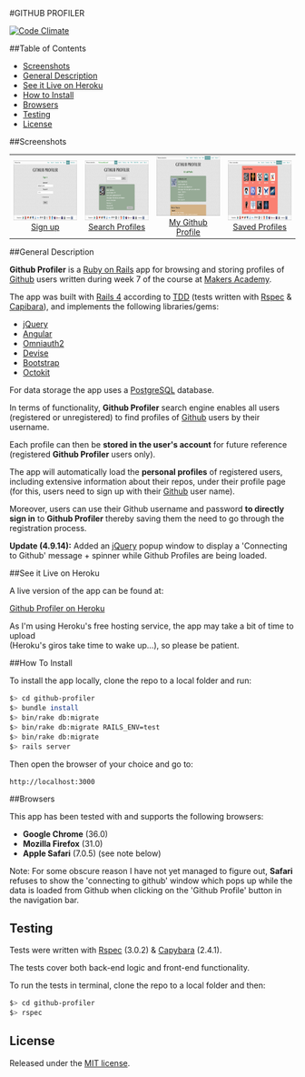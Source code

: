 #GITHUB PROFILER 

[![Code Climate](https://codeclimate.com/github/nadavmatalon/github-profiler/badges/gpa.svg)](https://codeclimate.com/github/nadavmatalon/github-profiler)

##Table of Contents

* [Screenshots](#screenshots)
* [General Description](#general-description)
* [See it Live on Heroku](#see-it-live-on-heroku)
* [How to Install](#how-to-install)
* [Browsers](#browsers)
* [Testing](#testing)
* [License](#license)


##Screenshots

<table>
	<tr>
		<td align="center" width=25% >
			<a href="https://raw.githubusercontent.com/nadavmatalon/github-profiler/master/app/assets/images/app_screenshot_1.png">
				<img src="app/assets/images/app_screenshot_1.png" height="105px" />
				Sign up
			</a>
		</td>
		<td align="center" width=25% >
			<a href="https://raw.githubusercontent.com/nadavmatalon/github-profiler/master/app/assets/images/app_screenshot_2.png">
				<img src="app/assets/images/app_screenshot_2.png" height="105px" />
				Search Profiles
			</a>
		</td>
		<td align="center" width=25% >
			<a href="https://raw.githubusercontent.com/nadavmatalon/github-profiler/master/app/assets/images/app_screenshot_3.png">
				<img src="app/assets/images/app_screenshot_3.png" height="105px" />
				My Github Profile
			</a>
		</td>
		<td align="center" width=25% >
			<a href="https://raw.githubusercontent.com/nadavmatalon/github-profiler/master/app/assets/images/app_screenshot_4.png">
				<img src="app/assets/images/app_screenshot_4.png" height="105px" />
				Saved Profiles
			</a>
		</td>
	</tr>
</table>


##General Description

__Github Profiler__ is a [Ruby on Rails](http://rubyonrails.org/) 
app for browsing and storing profiles of 
[Github](http://www.github.com) users written during week 7 of the 
course at [Makers Academy](http://www.makersacademy.com/).

The app was built with [Rails 4](http://rubyonrails.org) 
according to [TDD](http://en.wikipedia.org/wiki/Test-driven_development) 
(tests written with [Rspec](http://rspec.info) 
&amp; [Capibara](https://github.com/jnicklas/capybara)), 
and implements the following libraries/gems:

* [jQuery](http://jquery.com)
* [Angular](https://angularjs.org)
* [Omniauth2](https://github.com/intridea/omniauth)
* [Devise](https://github.com/plataformatec/devise)
* [Bootstrap](http://getbootstrap.com)
* [Octokit](https://github.com/octokit/octokit.rb)

For data storage the app uses a [PostgreSQL](http://www.postgresql.org) database.

In terms of functionality, __Github Profiler__ search engine enables all 
users (registered or unregistered) to find profiles of 
[Github](http://www.github.com) users by their username.

Each profile can then be __stored in the user's account__ for future reference (registered
__Github Profiler__ users only). 

The app will automatically load the __personal profiles__ of registered users,
including extensive information about their repos, under their profile page
(for this, users need to sign up with their [Github](http://www.github.com) 
user name).

Moreover, users can use their Github username and password __to directly sign in__ to
__Github Profiler__ thereby saving them the need to go through
the registration process.

__Update (4.9.14):__ Added an [jQuery](http://jquery.com/) popup window to 
display a 'Connecting to Github' message + spinner while Github Profiles are being loaded.


##See it Live on Heroku

A live version of the app can be found at:

[Github Profiler on Heroku](http://github-profiler.herokuapp.com)

As I'm using Heroku's free hosting service, the app may take a bit of time to upload<br/>
(Heroku's giros take time to wake up...), so please be patient.


##How To Install

To install the app locally, clone the repo to a local folder and run: 

```bash
$> cd github-profiler
$> bundle install
$> bin/rake db:migrate 
$> bin/rake db:migrate RAILS_ENV=test
$> bin/rake db:migrate
$> rails server
```

Then open the browser of your choice and go to:

```
http://localhost:3000
```


##Browsers

 This app has been tested with and supports the following browsers:

* __Google Chrome__ (36.0)
* __Mozilla Firefox__ (31.0)
* __Apple Safari__ (7.0.5) (see note below)

Note: For some obscure reason I have not yet managed to figure out, __Safari__ refuses to 
show the 'connecting to github' window which pops up while the data is loaded from Github 
when clicking on the 'Github Profile' button in the navigation bar.


##  Testing

Tests were written with [Rspec](http://rspec.info) (3.0.2) &amp; 
[Capybara](https://github.com/jnicklas/capybara) (2.4.1).

The tests cover both back-end logic and front-end functionality.

To run the tests in terminal, clone the repo to a local folder and then: 

```bash
$> cd github-profiler
$> rspec
```

##  License

<p>Released under the <a href="http://www.opensource.org/licenses/MIT">MIT license</a>.</p>

